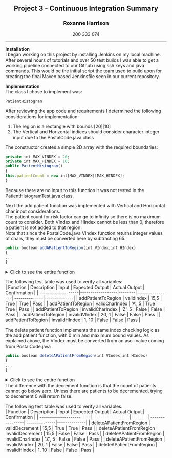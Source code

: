 <h2 align="center">Project 3 - Continuous Integration Summary</h2>
<h3 align="center">Roxanne Harrison</h3>
<p align="center">200 333 074</p>

---
**Installation**  
I began working on this project by installing Jenkins on my local machine.  After several hours of tutorials and over 50 test builds I was able to get a working pipeline connected to our Github using ssh keys and java commands.  This would be the initial script the team used to build upon for creating the final Maven based Jenkinsfile seen in our current repository.  

**Implementation**    
The class I chose to implement was:  
```javascript
PatientHistogram
```
After reviewing the app code and requirements I determined the following considerations for implementation: 
1. The region is a rectangle with bounds [20][10]  
2. The Vertical and Horizontal indices should consider character integer input due to the PostalCode.java class  

The constructor creates a simple 2D array with the required boundaries: 

```javascript
private int MAX_VINDEX = 20;
private int MAX_HINDEX = 10;
public PatientHistogram() 
{
this.patientCount = new int[MAX_VINDEX][MAX_HINDEX];
}
```
Because there are no input to this function it was not tested in the PatientHistogramTest.java class.  

Next the add patient function was implemented with Vertical and Horizontal char input considerations.  
The patient count for risk factor can go to infinity so there is no maximum count to consider.
Both VIndex and HIndex cannot be less than 0, therefore a patient is not added to that region.  
Note that since the PostalCode.java VIndex function returns integer values of chars, they must be converted here by subtracting 65. 
```javascript
public boolean addAPatientToRegion(int VIndex,int HIndex)
{
...
}
```
<details>
<summary>Click to see the entire function</summary>

```javascript
public boolean addAPatientToRegion(int VIndex,int HIndex)
{
    // CHECK BOUNDS ON INDEX
    if(HIndex <0 || HIndex>= MAX_HINDEX)return false;
    if(VIndex <0)return false;
    if(VIndex >= MAX_VINDEX && VIndex < 65)return false;
    if(VIndex > 84)return false;
    // CHANGE ASCII CHAR VALUES FROM POSTAL CODE
    if(VIndex >= 65 && VIndex <= 84) VIndex = VIndex - 65;
    // INCREMENT THE COUNT IN THAT REGION
    int count = patientCount[VIndex][HIndex];
    count++;
    patientCount[VIndex][HIndex] = count;
    // NO MAX TO CONSIDER THEREFORE RETURN TRUE
    return true;
}
```
</details>

The following test table was used to verify all variables:  
| Function           | Description      | Input  | Expected Output | Actual Output | Confirmation |
| -------------------|------------------|--------| ----------------| --------------|--------------|
| addPatientToRegion | validIndex       | 15,5   | True            | True          | Pass         |
| addPatientToRegion | validCharIndex   | 'A', 5 | True            | True          | Pass         |
| addPatientToRegion | invalidCharIndex | 'Z', 5 | False           | False         | Pass         |
| addPatientToRegion | invalidVIndex    | 20, 1  | False           | False         | Pass         |
| addPatientToRegion | invalidHIndex    | 1, 10  | False           | False         | Pass         |  

The delete patient function implements the same index checking logic as the add patient function, with 0 min and maximum bound values.  As explained above, the VIndex must be converted from an ascii value coming from PostalCode.java  

```javascript
public boolean deleteAPatientFromRegion(int VIndex,int HIndex)
{
...
}
```
<details>
<summary>Click to see the entire function</summary>

```javascript
public boolean deleteAPatientFromRegion(int VIndex,int HIndex)
{
	// CHECK BOUNDS ON INDEX
	if(HIndex <0 || HIndex>= MAX_HINDEX)return false;
	if(VIndex <0)return false;
	if(VIndex >= MAX_VINDEX && VIndex < 65)return false;
	if(VIndex > 84)return false;
	// CHANGE ASCII CHAR VALUES FROM POSTAL CODE
	if(VIndex >= 65 && VIndex <= 84) VIndex = VIndex - 65;
	// CHECK MINIMUM VALUE BEFORE DECREMENTING
	int count = patientCount[VIndex][HIndex];
	if(count == 0) return false;
    // DECREMENT THE COUNT IN THAT REGION
	count--;
	patientCount[VIndex][HIndex] = count;
    return true; 
}
```
</details>
The difference with the decrement function is that the count of patients cannot go below zero.  Unless there are patients to be decremented, trying to decrement 0 will return false.  

The following test table was used to verify all variables:  
| Function                 | Description      | Input  | Expected Output | Actual Output | Confirmation |
| -------------------------|------------------|--------| ----------------| --------------|--------------|
| deleteAPatientFromRegion | validDecrement   | 15,5   | True            | True          | Pass         |
| deleteAPatientFromRegion | invalidDecrement | 15,5   | False           | False         | Pass         |
| deleteAPatientFromRegion | invalidCharIndex | 'Z', 5 | False           | False         | Pass         |
| deleteAPatientFromRegion | invalidVIndex    | 20, 1  | False           | False         | Pass         |
| deleteAPatientFromRegion | invalidHIndex    | 1, 10  | False           | False         | Pass         |  


